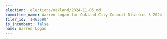 ```yaml
---
election: _elections/oakland/2024-11-05.md
committee_name: Warren Logan for Oakland City Council District 3 2024
filer_id: '1463590'
is_incumbent: false
name: Warren Logan
---
```

